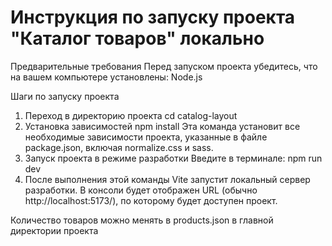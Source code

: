 # Инструкция по запуску проекта "Каталог товаров" локально 

Предварительные требования Перед запуском проекта убедитесь, что на вашем компьютере установлены: Node.js

Шаги по запуску проекта
1) Переход в директорию проекта cd catalog-layout
2) Установка зависимостей npm install
Эта команда установит все необходимые зависимости проекта, указанные в файле package.json, включая normalize.css и sass.
3) Запуск проекта в режиме разработки Введите в терминале: npm run dev 
4) После выполнения этой команды Vite запустит локальный сервер разработки. В консоли будет отображен URL (обычно http://localhost:5173/), по которому будет доступен проект.

Количество товаров можно менять в products.json в главной директории проекта
